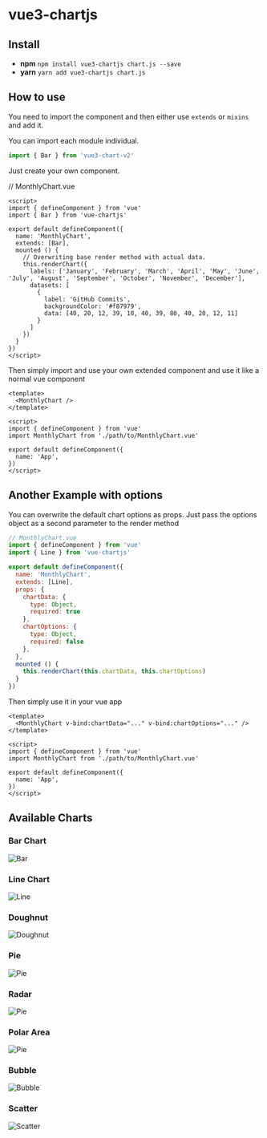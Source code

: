 # vue3-chartjs

## Install

- **npm** `npm install vue3-chartjs chart.js --save`
- **yarn** `yarn add vue3-chartjs chart.js`



## How to use

You need to import the component and then either use `extends` or `mixins` and add it.

You can import each module individual.

```js
import { Bar } from 'vue3-chart-v2'
```

Just create your own component.

// MonthlyChart.vue
```vue
<script>
import { defineComponent } from 'vue'
import { Bar } from 'vue-chartjs'

export default defineComponent({
  name: 'MonthlyChart',
  extends: [Bar],
  mounted () {
    // Overwriting base render method with actual data.
    this.renderChart({
      labels: ['January', 'February', 'March', 'April', 'May', 'June', 'July', 'August', 'September', 'October', 'November', 'December'],
      datasets: [
        {
          label: 'GitHub Commits',
          backgroundColor: '#f87979',
          data: [40, 20, 12, 39, 10, 40, 39, 80, 40, 20, 12, 11]
        }
      ]
    })
  }
})
</script>
```

Then simply import and use your own extended component and use it like a normal vue component

```vue
<template>
  <MonthlyChart />
</template>

<script>
import { defineComponent } from 'vue'
import MonthlyChart from './path/to/MonthlyChart.vue'

export default defineComponent({
  name: 'App',
})
</script>
```
## Another Example with options
You can overwrite the default chart options as props. Just pass the options object as a second parameter to the render method

```js
// MonthlyChart.vue
import { defineComponent } from 'vue'
import { Line } from 'vue-chartjs'

export default defineComponent({
  name: 'MonthlyChart',
  extends: [Line],
  props: {
    chartData: {
      type: Object,
      required: true
    },
    chartOptions: {
      type: Object,
      required: false
    },
  },
  mounted () {
    this.renderChart(this.chartData, this.chartOptions)
  }
})
```

Then simply use it in your vue app

```vue
<template>
  <MonthlyChart v-bind:chartData="..." v-bind:chartOptions="..." />
</template>

<script>
import { defineComponent } from 'vue'
import MonthlyChart from './path/to/MonthlyChart.vue'

export default defineComponent({
  name: 'App',
})
</script>
```
## Available Charts

### Bar Chart

![Bar](assets/bar.png)

### Line Chart

![Line](assets/line.png)

### Doughnut

![Doughnut](assets/doughnut.png)

### Pie

![Pie](assets/pie.png)

### Radar

![Pie](assets/radar.png)

### Polar Area

![Pie](assets/polar.png)

### Bubble

![Bubble](assets/bubble.png)

### Scatter

![Scatter](assets/scatter.png)
